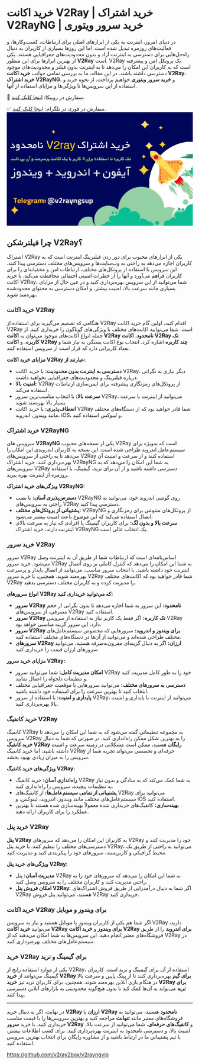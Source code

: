 # خرید اکانت V2Ray | خرید اشتراک V2RayNG | خرید سرور ویتوری

در دنیای امروز، اینترنت به یکی از ابزارهای اصلی برای ارتباطات، کسب‌وکارها، و فعالیت‌های روزمره تبدیل شده است. اما این روزها بسیاری از کاربران به دنبال راه‌حل‌هایی برای دسترسی به اینترنت آزاد و بدون محدودیت‌های جغرافیایی هستند. یکی از بهترین ابزارها برای این منظور **V2Ray** است. V2Ray یک پروتکل امن و پیشرفته است که به کاربران این امکان را می‌دهد تا به اینترنت بدون فیلتر و محدودیت‌های موجود دسترسی داشته باشند. در این مقاله، ما به بررسی تمامی جوانب **خرید اکانت V2Ray**، **خرید اشتراک V2RayNG**، و **خرید سرور ویتوری** خواهیم پرداخت. از نحوه خرید و استفاده از این سرویس‌ها تا ویژگی‌ها و مزایای استفاده از آنها.

🔵 سفارش در روبیکا:  [اینجا کلیک کنید](https://rubika.ir/mehdi_psychen).

✅ سفارش در فوری در تلگرام:  [اینجا کلیک کنید](https://t.me/v2rayngsup).
 ![t=خرید اکانت V2Ray | خرید اشتراک V2RayNG | خرید سرور ویتوری](https://raw.githubusercontent.com/v2raytv/v2ray/refs/heads/main/%D9%81%DB%8C%D9%84%D8%AA%D8%B1%D8%B4%DA%A9%D9%86%20%D9%88%DB%8C%D8%AA%D9%88%D8%B1%DB%8C%20V2RAY%20%D8%AE%D8%B1%DB%8C%D8%AF%20%D8%A7%D8%B4%D8%AA%D8%B1%D8%A7%DA%A9%20%D9%88%DB%8C%20%D9%BE%DB%8C%20%D8%A7%D9%86.jpg)
## چرا فیلترشکن V2Ray؟

اشتراک V2Ray یکی از ابزارهای محبوب برای دور زدن فیلترینگ اینترنت است که به کاربران اجازه می‌دهد به راحتی به وب‌سایت‌ها و سرویس‌های مختلف دسترسی پیدا کنند. این سرویس با استفاده از پروتکل‌های مختلف، ارتباطات امن و مخفیانه‌ای را برای کاربران فراهم می‌آورد و آنها را از خطرات امنیتی احتمالی محافظت می‌کند. با خرید اکانت V2Ray، شما می‌توانید از این سرویس بهره‌برداری کنید و در عین حال از مزایای بسیاری مانند سرعت بالا، امنیت بیشتر، و امکان دسترسی به محتوای محدودشده بهره‌مند شوید.

### خرید اکانت V2Ray

هنگامی که تصمیم می‌گیرید برای استفاده از V2Ray اقدام کنید، اولین گام خرید اکانت V2Ray است. شما می‌توانید اکانت‌های مختلف با ویژگی‌های گوناگون را خریداری کنید. از جمله انواع اکانت‌های موجود می‌توان به **اکانت V2Ray نامحدود**، **اکانت V2Ray تک کاربره**، و **اکانت V2Ray چند کاربره** اشاره کرد. انتخاب نوع اکانت بستگی به نیاز شما و تعداد کاربرانی دارد که قرار است از سرویس استفاده کنند.

**مزایای خرید اکانت V2Ray عبارتند از:**

- **دسترسی به اینترنت بدون محدودیت:** با خرید اکانت V2Ray، دیگر نیازی به نگرانی درباره فیلترینگ و محدودیت‌های جغرافیایی نخواهید داشت.
- **امنیت بالا:** V2Ray از پروتکل‌های رمزنگاری پیشرفته برای ایمن‌سازی ارتباطات استفاده می‌کند.
- **سرعت بالا:** با انتخاب مناسب‌ترین سرور V2Ray، می‌توانید از اینترنت با سرعت بسیار بالا بهره‌مند شوید.
- **انعطاف‌پذیری:** با خرید اکانت V2Ray شما قادر خواهید بود که از دستگاه‌های مختلف مانند ویندوز، اندروید، iOS، و لینوکس استفاده کنید.

### خرید اشتراک V2RayNG

سرویس های **V2RayNG** یکی از نسخه‌های محبوب V2Ray است که به‌ویژه برای سیستم‌عامل اندروید طراحی شده است. این نسخه به کاربران اندرویدی این امکان را می‌دهد تا به راحتی از سرویس‌های V2Ray استفاده کنند و از سرعت و امنیت آن بهره‌برداری کنند. خرید اشتراک V2RayNG به شما این امکان را می‌دهد که به سرویس‌های V2Ray دسترسی داشته باشید و از آن برای ترید، گیمینگ، یا استفاده روزمره از اینترنت بهره ببرید.

**ویژگی‌های خرید اشتراک V2RayNG:**

- **دسترس‌پذیری آسان:** با نصب V2RayNG روی گوشی اندروید خود، می‌توانید به راحتی به سرویس‌های V2Ray دسترسی پیدا کنید.
- **پشتیبانی از پروتکل‌های مختلف:** V2RayNG از پروتکل‌های متنوعی برای رمزنگاری و اتصال استفاده می‌کند که این موضوع باعث امنیت بیشتر می‌شود.
- **سرعت بالا و بدون لگ:** برای کاربران گیمینگ یا افرادی که نیاز به سرعت بالای اینترنت دارند، خرید اشتراک V2RayNG یک انتخاب عالی است.

### خرید سرور V2Ray

سرور V2Ray اساس‌نامه‌ای است که ارتباطات شما از طریق آن به اینترنت وصل می‌شود. خرید سرور V2Ray به شما این امکان را می‌دهد که کنترل کاملی بر روی اتصال اینترنت خود داشته باشید. با انتخاب سرور مناسب، می‌توانید از اتصال پایدار و پرسرعت بهره‌مند شوید. همچنین، با خرید سرور V2Ray شما قادر خواهید بود که اکانت‌های مختلف V2Ray را مدیریت کرده و به کاربران مختلف دسترسی بدهید.

**انواع سرورهای V2Ray که می‌توانید خریداری کنید:**

- **سرور V2Ray نامحدود:** این سرور به شما اجازه می‌دهد تا بدون نگرانی از حجم مصرفی، از سرویس‌های V2Ray استفاده کنید.
- **سرور V2Ray تک کاربره:** اگر فقط یک کاربر نیاز به استفاده از سرویس V2Ray دارد، این سرور گزینه مناسبی خواهد بود.
- **سرور V2Ray برای ویندوز و اندروید:** سرورهایی که مخصوص سیستم‌عامل‌های مختلف طراحی شده‌اند و می‌توانید از آن‌ها در دستگاه‌های مختلف استفاده کنید.
- **سرورهای V2Ray ارزان:** اگر به دنبال گزینه‌ای مقرون‌به‌صرفه هستید، می‌توانید سرورهای ارزان قیمت را خریداری کنید.

**مزایای خرید سرور V2Ray:**

- **امکان مدیریت کامل:** شما می‌توانید سرور V2Ray خود را به طور کامل مدیریت کنید و تنظیمات دلخواه را اعمال نمایید.
- **دسترسی به سرورهای مختلف:** می‌توانید سرورهایی با موقعیت جغرافیایی مختلف انتخاب کنید تا بهترین سرعت را برای استفاده خود داشته باشید.
- **پایداری و امنیت:** با استفاده از سرور V2Ray، می‌توانید از اینترنت با پایداری و امنیت بالا بهره‌برداری کنید.

### خرید کانفیگ V2Ray

کانفیگ V2Ray به مجموعه تنظیماتی گفته می‌شود که به شما این امکان را می‌دهد تا سرویس V2Ray را به بهترین شکل ممکن راه‌اندازی کنید. در صورتی که شما به دنبال **خرید کانفیگ V2Ray رایگان** هستید، ممکن است مشکلاتی در زمینه سرعت و امنیت داشته باشید، اما خرید کانفیگ V2Ray حرفه‌ای و تخصصی می‌تواند تجربه شما از سرویس را به میزان زیادی بهبود بخشد.

**ویژگی‌های خرید کانفیگ V2Ray:**

- **راه‌اندازی آسان:** خرید کانفیگ V2Ray به شما کمک می‌کند که به سادگی و بدون نیاز به تنظیمات پیچیده، سرویس را راه‌اندازی کنید.
- **پشتیبانی از تمامی سیستم‌عامل‌ها:** از کانفیگ‌های V2Ray می‌توانید برای سیستم‌عامل‌های مختلف مانند ویندوز، اندروید، لینوکس، و iOS استفاده کنید.
- **بهینه‌سازی:** کانفیگ‌های خریداری شده معمولاً بهینه‌سازی شده هستند تا بهترین عملکرد را برای کاربران ارائه دهند.

### خرید پنل V2Ray

**پنل V2Ray** به کاربران این امکان را می‌دهد که سرورهای V2Ray خود را مدیریت کنند و دسترسی‌های مختلف را تنظیم کنند. با خرید پنل V2Ray، می‌توانید به راحتی از طریق یک محیط گرافیکی و کاربرپسند، سرورهای خود را پیکربندی کنید و مدیریت کنید.

**ویژگی‌های خرید پنل V2Ray:**

- **مدیریت آسان:** پنل V2Ray به شما این امکان را می‌دهد که سرورهای خود را به راحتی مدیریت کنید و کاربران مختلف را به سرویس وصل کنید.
- **امکان فروش پنل V2Ray:** اگر شما به دنبال درآمدزایی از طریق فروش اشتراک‌های V2Ray هستید، می‌توانید پنل فروش V2Ray خریداری کنید.

### خرید اکانت V2Ray برای ویندوز و موبایل

اگر شما هم یکی از کاربران ویندوز یا موبایل هستید و نیاز به سرویس V2Ray دارید، می‌توانید **خرید اکانت V2Ray برای ویندوز** و **خرید اکانت V2Ray برای اندروید** را از طریق فروشگاه‌های معتبر انجام دهید. این سرویس‌ها به شما امکان می‌دهند که از V2Ray در سیستم‌عامل‌های مختلف بهره‌برداری کنید.

### خرید V2Ray برای گیمینگ و ترید

یکی از موارد استفاده رایج از V2Ray، استفاده از آن برای گیمینگ و ترید است. کاربران گیمینگ می‌توانند از **خرید V2Ray برای گیم** بهره‌برداری کنند تا از پینگ پایین و سرعت بالا در هنگام بازی آنلاین بهره‌مند شوند. همچنین، برای کاربران ترید نیز **خرید V2Ray برای ترید** می‌تواند به آن‌ها کمک کند تا بدون هیچ‌گونه محدودیتی به بازارهای آنلاین دسترسی پیدا کنند.

---

در نهایت، اگر به دنبال خرید **V2Ray ارزان** یا **V2Ray نامحدود** هستید، می‌توانید به فروشگاه‌های معتبر مانند **تنهانت** مراجعه کنید و بهترین سرویس‌ها را با قیمت مناسب خریداری کنید. با خرید **سرور V2Ray** و **کانفیگ‌های حرفه‌ای**، شما می‌توانید از سرعت بالا، امنیت بالا، و دسترسی نامحدود به اینترنت بهره‌برداری کنید. برای کسب اطلاعات بیشتر، با تیم پشتیبانی ما در ارتباط باشید و از مشاوره رایگان برای انتخاب بهترین سرویس استفاده کنید.

https://github.com/v2ray2box/v2rayngvip
